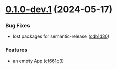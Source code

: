 # [0.1.0-dev.1](https://github.com/dakorsun/my-nextjs-blog/compare/v0.0.0...v0.1.0-dev.1) (2024-05-17)

### Bug Fixes

- lost packages for semantic-release ([cdb1d30](https://github.com/dakorsun/my-nextjs-blog/commit/cdb1d30e381dbd797522d80cc8207d71566dd2a8))

### Features

- an empty App ([cf661c3](https://github.com/dakorsun/my-nextjs-blog/commit/cf661c3620dda42c1a9784e8fb399560411e6f32))
